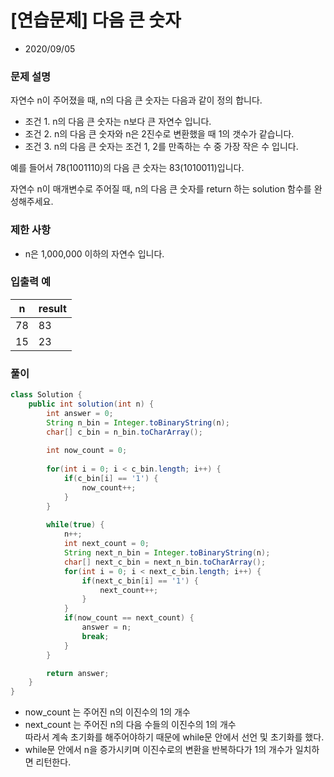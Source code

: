 # [연습문제] 다음 큰 숫자

* 2020/09/05

### **문제 설명**

자연수 n이 주어졌을 때, n의 다음 큰 숫자는 다음과 같이 정의 합니다.

- 조건 1. n의 다음 큰 숫자는 n보다 큰 자연수 입니다.
- 조건 2. n의 다음 큰 숫자와 n은 2진수로 변환했을 때 1의 갯수가 같습니다.
- 조건 3. n의 다음 큰 숫자는 조건 1, 2를 만족하는 수 중 가장 작은 수 입니다.

예를 들어서 78(1001110)의 다음 큰 숫자는 83(1010011)입니다.

자연수 n이 매개변수로 주어질 때, n의 다음 큰 숫자를 return 하는 solution 함수를 완성해주세요.

### 제한 사항

- n은 1,000,000 이하의 자연수 입니다.

### 입출력 예

|n|result|
|--|-----|
|78|83|
|15|23|

### 풀이

```java
class Solution {
    public int solution(int n) {
        int answer = 0;
        String n_bin = Integer.toBinaryString(n);
        char[] c_bin = n_bin.toCharArray();
        
        int now_count = 0;
        
        for(int i = 0; i < c_bin.length; i++) {
            if(c_bin[i] == '1') {
                now_count++;
            }
        }
        
        while(true) {
            n++;
            int next_count = 0;
            String next_n_bin = Integer.toBinaryString(n);
            char[] next_c_bin = next_n_bin.toCharArray();
            for(int i = 0; i < next_c_bin.length; i++) {
                if(next_c_bin[i] == '1') {
                    next_count++;
                }
            }
            if(now_count == next_count) {
                answer = n;
                break;
            } 
        }

        return answer;
    }
}
```

- now_count 는 주어진 n의 이진수의 1의 개수
- next_count 는 주어진 n의 다음 수들의 이진수의 1의 개수  
따라서 계속 초기화를 해주어야하기 때문에 while문 안에서 선언 및 초기화를 했다.
- while문 안에서 n을 증가시키며 이진수로의 변환을 반복하다가 1의 개수가 일치하면 리턴한다.
